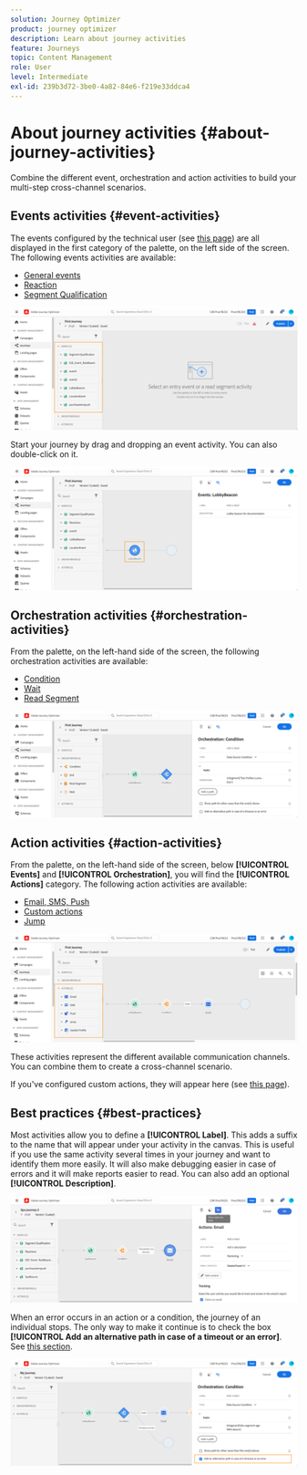 ```yaml
---
solution: Journey Optimizer
product: journey optimizer
description: Learn about journey activities
feature: Journeys
topic: Content Management
role: User
level: Intermediate
exl-id: 239b3d72-3be0-4a82-84e6-f219e33ddca4
---
```

# About journey activities {#about-journey-activities}

Combine the different event, orchestration and action activities to build your multi-step cross-channel scenarios.

## Events activities {#event-activities}

The events configured by the technical user (see [this page](../event/about-events.md)) are all displayed in the first category of the palette, on the left side of the screen. The following events activities are available:

* [General events](../building-journeys/general-events.md)
* [Reaction](../building-journeys/reaction-events.md)
* [Segment Qualification](../building-journeys/segment-qualification-events.md)

 ![](assets/journey43.png)

Start your journey by drag and dropping an event activity. You can also double-click on it.

 ![](assets/journey44.png)

## Orchestration activities {#orchestration-activities}

From the palette, on the left-hand side of the screen, the following orchestration activities are available:

* [Condition](../building-journeys/condition-activity.md)
* [Wait](../building-journeys/wait-activity.md)
* [Read Segment](../building-journeys/read-segment.md)

![](assets/journey49.png)

## Action activities {#action-activities}

From the palette, on the left-hand side of the screen, below **[!UICONTROL Events]** and **[!UICONTROL Orchestration]**, you will find the **[!UICONTROL Actions]** category. The following action activities are available:

* [Email, SMS, Push](../building-journeys/journeys-message.md)
* [Custom actions](../building-journeys/using-custom-actions.md)
* [Jump](../building-journeys/jump.md)

![](assets/journey58.png)

These activities represent the different available communication channels. You can combine them to create a cross-channel scenario. 

If you've configured custom actions, they will appear here (see [this page](../building-journeys/using-custom-actions.md)).

## Best practices {#best-practices}

Most activities allow you to define a **[!UICONTROL Label]**. This adds a suffix to the name that will appear under your activity in the canvas. This is useful if you use the same activity several times in your journey and want to identify them more easily. It will also make debugging easier in case of errors and it will make reports easier to read. You can also add an optional **[!UICONTROL Description]**.

![](assets/journey59bis.png)

When an error occurs in an action or a condition, the journey of an individual stops. The only way to make it continue is to check the box **[!UICONTROL Add an alternative path in case of a timeout or an error]**. See [this section](../building-journeys/using-the-journey-designer.md#paths).

![](assets/journey42.png)
